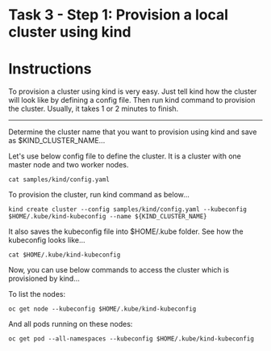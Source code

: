 # Task 3 - Step 1: Provision a local cluster using kind

Instructions
============

To provision a cluster using kind is very easy. Just tell kind how the cluster will look like by defining a 
config file. Then run kind command to provision the cluster. Usually, it takes 1 or 2 minutes to finish.

---

Determine the cluster name that you want to provision using kind and save as $KIND_CLUSTER_NAME...

<!--
var::set "Input cluster name" "KIND_CLUSTER_NAME"
var::save "KIND_CLUSTER_NAME"
-->

Let's use below config file to define the cluster. It is a cluster with one master node and two worker nodes.

```shell
cat samples/kind/config.yaml
```

To provision the cluster, run kind command as below...

```shell
kind create cluster --config samples/kind/config.yaml --kubeconfig $HOME/.kube/kind-kubeconfig --name ${KIND_CLUSTER_NAME}
```

It also saves the kubeconfig file into $HOME/.kube folder. See how the kubeconfig looks like...

```shell
cat $HOME/.kube/kind-kubeconfig
```

Now, you can use below commands to access the cluster which is provisioned by kind...

To list the nodes:

```shell
oc get node --kubeconfig $HOME/.kube/kind-kubeconfig
```

And all pods running on these nodes:

```shell
oc get pod --all-namespaces --kubeconfig $HOME/.kube/kind-kubeconfig
```
